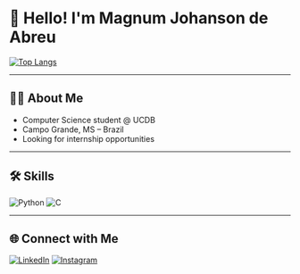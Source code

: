 # 👋 Hello! I'm Magnum Johanson de Abreu

[![Top Langs](https://github-readme-stats.vercel.app/api/top-langs/?username=Magnumja&layout=compact&hide_border=true&theme=transparent&title_color=3498db&text_color=3498db)](https://github.com/Magnumja)

---

## 👨‍💻 About Me

-  Computer Science student @ UCDB  
-  Campo Grande, MS – Brazil  
-  Looking for internship opportunities

---

## 🛠️ Skills

![Python](https://img.shields.io/badge/Python-3498db?style=flat&logo=python&logoColor=white)
![C](https://img.shields.io/badge/C-3498db?style=flat&logo=c&logoColor=white)

---

## 🌐 Connect with Me

[![LinkedIn](https://img.shields.io/badge/LinkedIn-0A66C2?style=flat&logo=linkedin&logoColor=white)](https://www.linkedin.com/in/magnumdeabreu/)
[![Instagram](https://img.shields.io/badge/Instagram-E4405F?style=flat&logo=instagram&logoColor=white)](https://www.instagram.com/magnum.abreu/)
